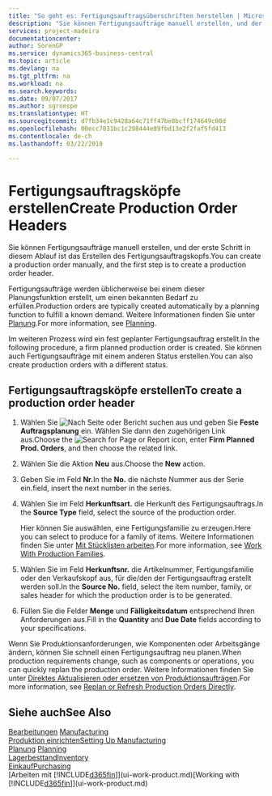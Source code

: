 ```yaml
---
title: "So geht es: Fertigungsauftragsüberschriften herstellen | Microsoft Docs"
description: "Sie können Fertigungsaufträge manuell erstellen, und der erste Schritt in diesem Ablauf ist das Erstellen des Fertigungsauftragskopfs."
services: project-madeira
documentationcenter: 
author: SorenGP
ms.service: dynamics365-business-central
ms.topic: article
ms.devlang: na
ms.tgt_pltfrm: na
ms.workload: na
ms.search.keywords: 
ms.date: 09/07/2017
ms.author: sgroespe
ms.translationtype: HT
ms.sourcegitcommit: d7fb34e1c9428a64c71ff47be8bcff174649c00d
ms.openlocfilehash: 00ecc7031bc1c208444e89fbd13e2f2faf5fd413
ms.contentlocale: de-ch
ms.lasthandoff: 03/22/2018

---
```

# <a name="create-production-order-headers"></a><span data-ttu-id="0f518-103">Fertigungsauftragsköpfe erstellen</span><span class="sxs-lookup"><span data-stu-id="0f518-103">Create Production Order Headers</span></span>
<span data-ttu-id="0f518-104">Sie können Fertigungsaufträge manuell erstellen, und der erste Schritt in diesem Ablauf ist das Erstellen des Fertigungsauftragskopfs.</span><span class="sxs-lookup"><span data-stu-id="0f518-104">You can create a production order manually, and the first step is to create a production order header.</span></span>

<span data-ttu-id="0f518-105">Fertigungsaufträge werden üblicherweise bei einem dieser Planungsfunktion erstellt, um einen bekannten Bedarf zu erfüllen.</span><span class="sxs-lookup"><span data-stu-id="0f518-105">Production orders are typically created automatically by a planning function to fulfill a known demand.</span></span> <span data-ttu-id="0f518-106">Weitere Informationen finden Sie unter [Planung](production-planning.md).</span><span class="sxs-lookup"><span data-stu-id="0f518-106">For more information, see [Planning](production-planning.md).</span></span>   

<span data-ttu-id="0f518-107">Im weiteren Prozess wird ein fest geplanter Fertigungsauftrag erstellt.</span><span class="sxs-lookup"><span data-stu-id="0f518-107">In the following procedure, a firm planned production order is created.</span></span> <span data-ttu-id="0f518-108">Sie können auch Fertigungsaufträge mit einem anderen Status erstellen.</span><span class="sxs-lookup"><span data-stu-id="0f518-108">You can also create production orders with a different status.</span></span>  

## <a name="to-create-a-production-order-header"></a><span data-ttu-id="0f518-109">Fertigungsauftragsköpfe erstellen</span><span class="sxs-lookup"><span data-stu-id="0f518-109">To create a production order header</span></span>  
1.  <span data-ttu-id="0f518-110">Wählen Sie ![Nach Seite oder Bericht suchen](media/ui-search/search_small.png "Symbol nach Seite oder Bericht suchen ") aus und geben Sie **Feste Auftragsplanung** ein. Wählen Sie dann den zugehörigen Link aus.</span><span class="sxs-lookup"><span data-stu-id="0f518-110">Choose the ![Search for Page or Report](media/ui-search/search_small.png "Search for Page or Report icon") icon, enter **Firm Planned Prod. Orders**, and then choose the related link.</span></span>  
2.  <span data-ttu-id="0f518-111">Wählen Sie die Aktion **Neu** aus.</span><span class="sxs-lookup"><span data-stu-id="0f518-111">Choose the **New** action.</span></span>  
3.  <span data-ttu-id="0f518-112">Geben Sie im Feld **Nr.**</span><span class="sxs-lookup"><span data-stu-id="0f518-112">In the **No.**</span></span> <span data-ttu-id="0f518-113">die nächste Nummer aus der Serie ein.</span><span class="sxs-lookup"><span data-stu-id="0f518-113">field, insert the next number in the series.</span></span>  
4.  <span data-ttu-id="0f518-114">Wählen Sie im Feld **Herkunftsart.** die Herkunft des Fertigungsauftrags.</span><span class="sxs-lookup"><span data-stu-id="0f518-114">In the **Source Type** field, select the source of the production order.</span></span>

    <span data-ttu-id="0f518-115">Hier können Sie auswählen, eine Fertigungsfamilie zu erzeugen.</span><span class="sxs-lookup"><span data-stu-id="0f518-115">Here you can select to produce for a family of items.</span></span> <span data-ttu-id="0f518-116">Weitere Informationen finden Sie unter [Mit Stücklisten arbeiten](production-how-work-family.md).</span><span class="sxs-lookup"><span data-stu-id="0f518-116">For more information, see [Work With Production Families](production-how-work-family.md).</span></span>
5.  <span data-ttu-id="0f518-117">Wählen Sie im Feld **Herkunftsnr.** die Artikelnummer, Fertigungsfamilie oder den Verkaufskopf aus, für die/den der Fertigungsauftrag erstellt werden soll.</span><span class="sxs-lookup"><span data-stu-id="0f518-117">In the **Source No.** field, select the item number, family, or sales header for which the production order is to be generated.</span></span>  
6.  <span data-ttu-id="0f518-118">Füllen Sie die Felder **Menge** und **Fälligkeitsdatum** entsprechend Ihren Anforderungen aus.</span><span class="sxs-lookup"><span data-stu-id="0f518-118">Fill in the **Quantity** and **Due Date** fields according to your specifications.</span></span>  

<span data-ttu-id="0f518-119">Wenn Sie Produktionsanforderungen, wie Komponenten oder Arbeitsgänge ändern, können Sie schnell  einen Fertigungsauftrag neu planen.</span><span class="sxs-lookup"><span data-stu-id="0f518-119">When production requirements change, such as components or operations, you can quickly replan the production order.</span></span> <span data-ttu-id="0f518-120">Weitere Informationen finden Sie unter [Direktes Aktualisieren oder ersetzen von Produktionsaufträgen](production-how-to-replan-refresh-production-orders.md).</span><span class="sxs-lookup"><span data-stu-id="0f518-120">For more information, see [Replan or Refresh Production Orders Directly](production-how-to-replan-refresh-production-orders.md).</span></span> 

## <a name="see-also"></a><span data-ttu-id="0f518-121">Siehe auch</span><span class="sxs-lookup"><span data-stu-id="0f518-121">See Also</span></span>  
<span data-ttu-id="0f518-122">[Bearbeitungen](production-manage-manufacturing.md)  </span><span class="sxs-lookup"><span data-stu-id="0f518-122">[Manufacturing](production-manage-manufacturing.md)  </span></span>  
[<span data-ttu-id="0f518-123">Produktion einrichten</span><span class="sxs-lookup"><span data-stu-id="0f518-123">Setting Up Manufacturing</span></span>](production-configure-production-processes.md)  
<span data-ttu-id="0f518-124">[Planung](production-planning.md)    </span><span class="sxs-lookup"><span data-stu-id="0f518-124">[Planning](production-planning.md)    </span></span>  
[<span data-ttu-id="0f518-125">Lagerbesttand</span><span class="sxs-lookup"><span data-stu-id="0f518-125">Inventory</span></span>](inventory-manage-inventory.md)  
[<span data-ttu-id="0f518-126">Einkauf</span><span class="sxs-lookup"><span data-stu-id="0f518-126">Purchasing</span></span>](purchasing-manage-purchasing.md)  
<span data-ttu-id="0f518-127">[Arbeiten mit [!INCLUDE[d365fin](includes/d365fin_md.md)]](ui-work-product.md)</span><span class="sxs-lookup"><span data-stu-id="0f518-127">[Working with [!INCLUDE[d365fin](includes/d365fin_md.md)]](ui-work-product.md)</span></span>

